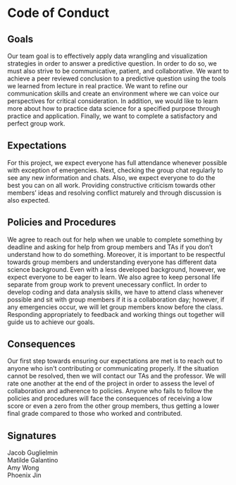 # Code of Conduct

## Goals
Our team goal is to effectively apply data wrangling and visualization strategies in order to answer a predictive question. In order to do so, we must also strive to be communicative, patient, and collaborative. We want to achieve a peer reviewed conclusion to a predictive question using the tools we learned from lecture in real practice. We want to refine our communication skills and create an environment where we can voice our perspectives for critical consideration. In addition, we would like to learn more about how to practice data science for a specified purpose through practice and application. Finally, we want to complete a satisfactory and perfect group work. 

## Expectations
For this project, we expect everyone has full attendance whenever possible with exception of emergencies. Next, checking the group chat regularly to see any new information and chats. Also, we expect everyone to do the best you can on all work. Providing constructive criticism towards other members’ ideas and resolving conflict maturely and through discussion is also expected. 

## Policies and Procedures
We agree to reach out for help when we unable to complete something by deadline and asking for help from group members and TAs if you don’t understand how to do something. Moreover, it is important to be respectful towards group members and understanding everyone has different data science background. Even with a less developed background, however, we expect everyone to be eager to learn. We also agree to keep personal life separate from group work to prevent unecessary conflict. In order to develop coding and data analysis skills, we have to attend class whenever possible and sit with group members if it is a collaboration day; however, if any emergencies occur, we will let group members know before the class. Responding appropriately to feedback and working things out together will guide us to achieve our goals. 

## Consequences
Our first step towards ensuring our expectations are met is to reach out to anyone who isn't contributing or communicating properly. If the situation cannot be resolved, then we will contact our TAs and the professor. We will rate one another at the end of the project in order to assess the level of collaboration and adherence to policies. Anyone who fails to follow the policies and procedures will face the consequences of receiving a low score or even a zero from the other group members, thus getting a lower final grade compared to those who worked and contributed.

## Signatures

Jacob Guglielmin  
Matilde Galantino  
Amy Wong  
Phoenix Jin 

